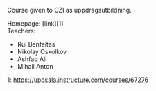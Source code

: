 
Course given to CZI  as uppdragsutbildning.

Homepage: [link][1]  
Teachers:  
- Rui Benfeitas  
- Nikolay Oskolkov
- Ashfaq Ali
- Mihail Anton




1: https://uppsala.instructure.com/courses/67276
